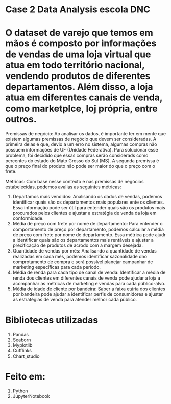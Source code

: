 # Case 2 Data Analysis escola DNC

# O dataset de varejo que temos em mãos é composto por informações de vendas de uma loja virtual que atua em todo território nacional, vendendo produtos de diferentes departamentos. Além disso, a loja atua em diferentes canais de venda, como marketplce, loj própria, entre outros.

Premissas de negócio:
Ao analisar os dados, é importante ter em mente que existem algumas premissas de negócio que devem ser consideradas. A primeira delas é que, devio a um erro no sistema, algumas compras não possuem informações de UF (Unidade Federativa). Para solucionar esse problema, foi decidido que essas compras serão considerads como percentes do estado do Mato Grosso do Sul (MS). A segunda premissa é que o preço final do produto não pode ser maior do que o preço com o frete. 

Métricas:
Com base nesse contexto e nas premissas de negócios estabelecidas, podemos avalias as seguintes métricas:

1. Departamos mais vendidos: Analisando os dados de vendas, podemos identificar quais são os departamentos mais populares ente os clientes. Essa informação pode ser útil para entender quais são os produtos mais procurados pelos clientes e ajustar a estratégia de venda da loja em conformidade.
2. Média de preço com frete por nome de departamento: Para entender o comportamento de preço por departamento, podemos calcular a média de preço com frete por nome de departamento. Essa métrica pode ajudr a identificar quais são os departamentos mais rentáveis e ajustar a precificação de produtos de acrodo com a margem desejada.
3. Quantidade de vendas por mês: Analisando a quantidade de vendas realizadas em cada mês, podemos identificar sazonalidade dno comprotamento de compra e será possível planejar campanhar de marketing específicas para cada período.
4. Média de renda para cada tipo de canal de venda: Identificar a média de renda dos clientes em diferentes canais de venda pode ajudar a loja a acompanhar as métricas de marketing e vendas para cada público-alvo.
5. Média de idade de cliente por bandeira: Saber a faixa etária dos clientes por bandeira pode ajudar a identificar perfis de consumidores e ajustar as estratégias de venda para atender melhor cada público.

# Bibliotecas utilizadas
  1. Pandas
  2. Seaborn
  3. Myplotlib
  4. Cufflinks
  5. Chart_studio

# Feito em:
  1. Python
  2. JupyterNotebook
